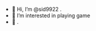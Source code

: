 - 👋 Hi, I’m @sid9922 .
- 👀 I’m interested in playing game 
- 👋 .

<!---
sid9922/sid9922 is a ✨ special ✨ repository because its `README.md` (this file) appears on your GitHub profile.
You can click the Preview link to take a look at your changes.
--->
